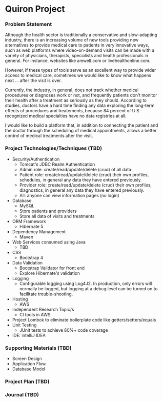 # Quiron Project

### Problem Statement
Although the health sector is traditionally a conservative and slow-adapting industry, there is an increasing volume of new tools providing new alternatives to provide medical care to patients in very innovative ways, such as web platforms where video-on-demand visits can be made with a variety of physicians, therapists, specialists and health professionals in general. For instance, websites like amwell.com or livehealthonline.com.

However, if these types of tools serve as an excellent way to provide wider access to medical care, sometimes we would like to know what happens next ... after the visit is over.

Currently, the industry, in general, does not track whether medical procedures or diagnoses work or not, and frequently patients don't monitor their health after a treatment as seriously as they should.
According to studies, doctors have a hard time finding any data exploring the long-term effects of procedures and treatements, because 84 percent of U.S.-recognized medical specialties have no data registries at all.

I would like to build a platform that, in addition to connecting the patient and the doctor through the scheduling of medical appointments, allows a better control of medical treatments after the visit.

### Project Technologies/Techniques (TBD)
* Security/Authentication
    * Tomcat's JDBC Realm Authentication
    * Admin role: create/read/update/delete (crud) of all data
    * Patient role: create/read/update/delete (crud) their own profiles, schedules, in general any data they have entered previously.
    * Provider role: create/read/update/delete (crud) their own profiles, diagnostics, in general any data they have entered previously.
    * All: anyone can view information pages (no login)
* Database
    * MySQL
    * Store patients and providers
    * Store all data of visits and treatments
* ORM Framework
    * Hibernate 5
* Dependency Management
    * Maven
* Web Services consumed using Java
    * TBD
* CSS
    * Bootstrap 4
* Data Validation
    * Bootstrap Validator for front end
    * Explore Hibernate's validation
* Logging
    * Configurable logging using Log4J2. In production, only errors will normally be logged, but logging at a debug level can be turned on to facilitate trouble-shooting.
* Hosting
    * AWS
* Independent Research Topic/s
    * CI tools in AWS
* Project Lombok to eliminate boilerplate code like getters/setters/equals
* Unit Testing
    * JUnit tests to achieve 80%+ code coverage
* IDE: IntelliJ IDEA

### Supporting Materials (TBD)
* Screen Design
* Application Flow
* Database Model

### Project Plan (TBD)

### Journal (TBD)

